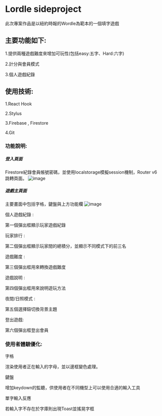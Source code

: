 # Lordle sideproject

此次專案作品是以紐約時報的Wordle為範本的一個填字遊戲

## 主要功能如下:

1.提供兩種遊戲難度來增加可玩性(包括easy:五字、Hard:六字)

2.計分與會員模式

3.個人遊戲紀錄

## 使用技術:

1.React Hook

2.Stylus

3.Firebase , Firestore

4.Git

### 功能說明:

##### 登入頁面
Firestore紀錄會員帳號密碼，並使用localstorage模擬session機制，Router v6跳轉頁面。
![image](https://nash15963.github.io/lordle/img/login.png)
<!-- 會員頁面圖片 -->

##### 遊戲主頁面
主要畫面中包括字格，鍵盤與上方功能欄
![image](https://nash15963.github.io/lordle/img/main.png)
<!-- 主畫面圖片 -->

個人遊戲紀錄 :

第一個彈出框顯示玩家遊戲紀錄

玩家排行 :

第二個彈出框顯示玩家間的總積分，並顯示不同模式下的前三名

遊戲難度 :

第三個彈出框用來轉換遊戲難度

遊戲說明 :

第四個彈出框用來說明遊玩方法

夜間/日照模式 :

第五個選擇鈕切換背景主題

登出遊戲:

第六個彈出框登出會員

### 使用者體驗優化:

字格

渲染使用者正在輸入的字母，並以邊框變色處理。

鍵盤

增加keydown的監聽，供使用者在不同機型上可以使用合適的輸入工具

單字輸入反應

若輸入字不存在於字庫則出現Toast並搖晃字框






